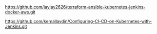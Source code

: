 https://github.com/jayjay2626/terraform-ansible-kubernetes-jenkins-docker-aws.git

https://github.com/kemallaydin/Configuring-CI-CD-on-Kubernetes-with-Jenkins.git
